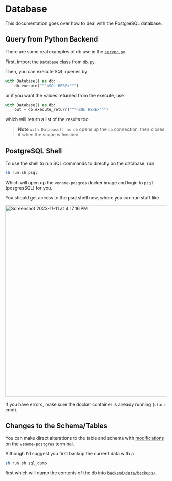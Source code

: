 # Database

This documentation goes over how to deal with the PostgreSQL database. 

## Query from Python Backend

There are some real examples of db use in the [`server.py`](../backend/src/server.py).

First, import the `Database` class from [`db.py`](../backend/src/db.py).

Then, you can execute SQL queries by

```py
with Database() as db:
	db.execute("""<SQL HERE>""")	
```

or if you want the values returned from the execute, use

```py
with Database() as db:
	out = db.execute_return("""<SQL HERE>""")	
```

which will return a list of the results too. 

> **Note**
> `with Database() as db`
> opens up the `db` connection, then closes it when the scope is finished


## PostgreSQL Shell

To use the shell to run SQL commands to directly on the database, run

```bash
sh run.sh psql
```


Which will open up the `venome-posgres` docker image and login to `psql` (posgresSQL) for you.

You should get access to the psql shell now, where you can run stuff like

<img width="599" alt="Screenshot 2023-11-11 at 4 17 16 PM" src="https://github.com/xnought/venome/assets/65095341/9a1b4fa6-6dac-4ae8-b5f9-7fcd6b23a75a">


If you have errors, make sure the docker container is already running (`start` cmd).

## Changes to the Schema/Tables 

You can make direct alterations to the table and schema with [modifications](https://www.postgresql.org/docs/current/ddl-alter.html) on the `venome-postgres` terminal.

Although I'd suggest you first backup the current data with a

```bash
sh run.sh sql_dump
```

first which will dump the contents of the db into [`backend/data/backups/`](../backend/data/backups/README.md).
